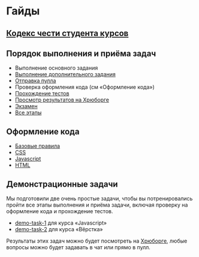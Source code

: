 # Гайды

## [Кодекс чести студента курсов](CODE_OF_CONDUCT.md)

## Порядок выполнения и приёма задач

- Выполнение основного задания
- [Выполнение дополнительного задания](workflow/extra.md)
- [Отправка пулла](workflow/pull.md)
- Проверка оформления кода (см «Оформление кода»)
- [Прохождение тестов](workflow/test.md)
- [Просмотр результатов на Хрюборге](https://hruborg.herokuapp.com/)
- [Экзамен](workflow/exam.md)
- [Все этапы](workflow/overall.md)

## Оформление кода

- [Базовые правила](codestyle/editorconfig.md)
- [CSS](codestyle/css.md)
- [Javascript](codestyle/js.md)
- [HTML](codestyle/html.md)

## Демонстрационные задачи

Мы подготовили две очень простые задачи, чтобы вы потренировались пройти все этапы выполнения и приёма задачи, включая проверку на оформление кода и прохождение тестов.

- [demo-task-1](https://github.com/urfu-2018/demo-task-1) для курса «Javascript»
- [demo-task-2](https://github.com/urfu-2018/demo-task-2) для курса «Вёрстка»

Результаты этих задач можно будет посмотреть на [Хрюборге](https://hruborg.herokuapp.com/), любые вопросы можно будет задавать в чат или прямо в пулл.
